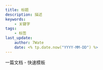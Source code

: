 ```yaml
---
title: 标题
description: 描述
keywords:
	- 关键字
tags:
	- 标签
last_update:
	author: 7Wate
	date: <% tp.date.now("YYYY-MM-DD") %>
---
```


一篇文档 - 快速模板